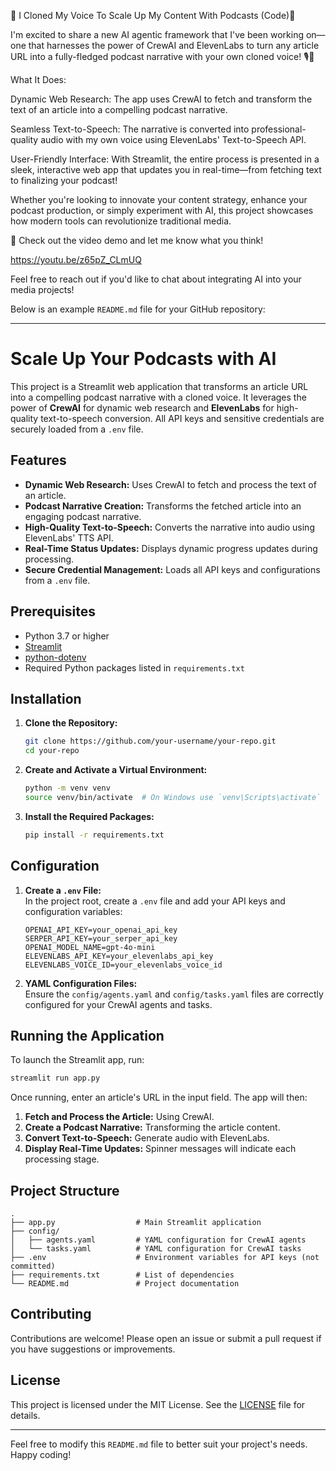 🚀 I Cloned My Voice To Scale Up My Content With Podcasts (Code)🚀


I'm excited to share a new AI agentic framework that I've been working on—one that harnesses the power of CrewAI and ElevenLabs to turn any article URL into a fully-fledged podcast narrative with your own cloned voice! 🎙️🤖

What It Does:

Dynamic Web Research: The app uses CrewAI to fetch and transform the text of an article into a compelling podcast narrative.

Seamless Text-to-Speech: The narrative is converted into professional-quality audio with my own voice using ElevenLabs' Text-to-Speech API.

User-Friendly Interface: With Streamlit, the entire process is presented in a sleek, interactive web app that updates you in real-time—from fetching text to finalizing your podcast!

Whether you're looking to innovate your content strategy, enhance your podcast production, or simply experiment with AI, this project showcases how modern tools can revolutionize traditional media.

🔗 Check out the video demo and let me know what you think!

https://youtu.be/z65pZ_CLmUQ


Feel free to reach out if you'd like to chat about integrating AI into your media projects!

Below is an example `README.md` file for your GitHub repository:

---

# Scale Up Your Podcasts with AI

This project is a Streamlit web application that transforms an article URL into a compelling podcast narrative with a cloned voice. It leverages the power of **CrewAI** for dynamic web research and **ElevenLabs** for high-quality text-to-speech conversion. All API keys and sensitive credentials are securely loaded from a `.env` file.

## Features

- **Dynamic Web Research:** Uses CrewAI to fetch and process the text of an article.
- **Podcast Narrative Creation:** Transforms the fetched article into an engaging podcast narrative.
- **High-Quality Text-to-Speech:** Converts the narrative into audio using ElevenLabs' TTS API.
- **Real-Time Status Updates:** Displays dynamic progress updates during processing.
- **Secure Credential Management:** Loads all API keys and configurations from a `.env` file.

## Prerequisites

- Python 3.7 or higher
- [Streamlit](https://streamlit.io/)
- [python-dotenv](https://github.com/theskumar/python-dotenv)
- Required Python packages listed in `requirements.txt`

## Installation

1. **Clone the Repository:**

   ```bash
   git clone https://github.com/your-username/your-repo.git
   cd your-repo
   ```

2. **Create and Activate a Virtual Environment:**

   ```bash
   python -m venv venv
   source venv/bin/activate  # On Windows use `venv\Scripts\activate`
   ```

3. **Install the Required Packages:**

   ```bash
   pip install -r requirements.txt
   ```

## Configuration

1. **Create a `.env` File:**  
   In the project root, create a `.env` file and add your API keys and configuration variables:

   ```env
   OPENAI_API_KEY=your_openai_api_key
   SERPER_API_KEY=your_serper_api_key
   OPENAI_MODEL_NAME=gpt-4o-mini
   ELEVENLABS_API_KEY=your_elevenlabs_api_key
   ELEVENLABS_VOICE_ID=your_elevenlabs_voice_id
   ```

2. **YAML Configuration Files:**  
   Ensure the `config/agents.yaml` and `config/tasks.yaml` files are correctly configured for your CrewAI agents and tasks.

## Running the Application

To launch the Streamlit app, run:

```bash
streamlit run app.py
```

Once running, enter an article's URL in the input field. The app will then:

1. **Fetch and Process the Article:** Using CrewAI.
2. **Create a Podcast Narrative:** Transforming the article content.
3. **Convert Text-to-Speech:** Generate audio with ElevenLabs.
4. **Display Real-Time Updates:** Spinner messages will indicate each processing stage.

## Project Structure

```
.
├── app.py                  # Main Streamlit application
├── config/
│   ├── agents.yaml         # YAML configuration for CrewAI agents
│   └── tasks.yaml          # YAML configuration for CrewAI tasks
├── .env                    # Environment variables for API keys (not committed)
├── requirements.txt        # List of dependencies
└── README.md               # Project documentation
```

## Contributing

Contributions are welcome! Please open an issue or submit a pull request if you have suggestions or improvements.

## License

This project is licensed under the MIT License. See the [LICENSE](LICENSE) file for details.

---

Feel free to modify this `README.md` file to better suit your project's needs. Happy coding!
